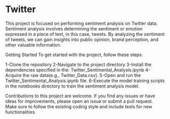 # Twitter
This project is focused on performing sentiment analysis on Twitter data. Sentiment analysis involves determining the sentiment or emotion expressed in a piece of text, in this case, tweets. By analyzing the sentiment of tweets, we can gain insights into public opinion, brand perception, and other valuable information.

Getting Started
To get started with the project, follow these steps:

1-Clone the repository
2-Navigate to the project directory
3-Install the dependencies specified in the: Twitter_Sentimental_Analysis.ipynb
4-Acquire the raw data(e.g., Twitter_Data.csv).
5-Open and run the Twitter_Sentimental_Analysis.ipynb file.
6-Execute the model training scripts in the notebooks directory to train the sentiment analysis model.

Contributions to this project are welcome. If you find any issues or have ideas for improvements, please open an issue or submit a pull request. Make sure to follow the existing coding style and include tests for new functionalities.
